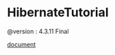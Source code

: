 # HibernateTutorial

@version : 4.3.11 Final

[document](http://docs.jboss.org/hibernate/orm/4.3/quickstart/en-US/html_single/#d5e41)
